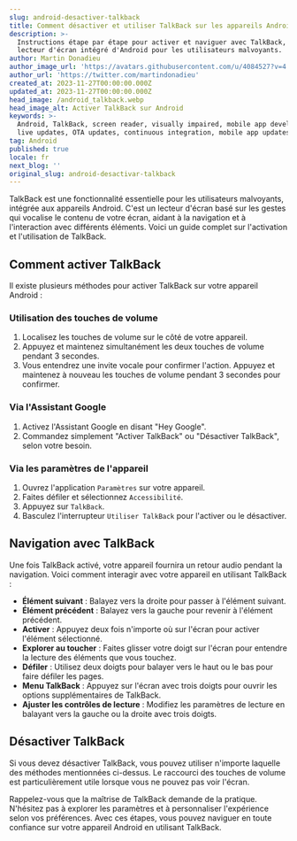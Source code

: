 ```yaml
---
slug: android-desactiver-talkback
title: Comment désactiver et utiliser TalkBack sur les appareils Android
description: >-
  Instructions étape par étape pour activer et naviguer avec TalkBack, le
  lecteur d'écran intégré d'Android pour les utilisateurs malvoyants.
author: Martin Donadieu
author_image_url: 'https://avatars.githubusercontent.com/u/4084527?v=4'
author_url: 'https://twitter.com/martindonadieu'
created_at: 2023-11-27T00:00:00.000Z
updated_at: 2023-11-27T00:00:00.000Z
head_image: /android_talkback.webp
head_image_alt: Activer TalkBack sur Android
keywords: >-
  Android, TalkBack, screen reader, visually impaired, mobile app development,
  live updates, OTA updates, continuous integration, mobile app updates
tag: Android
published: true
locale: fr
next_blog: ''
original_slug: android-desactivar-talkback
---
```

TalkBack est une fonctionnalité essentielle pour les utilisateurs malvoyants, intégrée aux appareils Android. C'est un lecteur d'écran basé sur les gestes qui vocalise le contenu de votre écran, aidant à la navigation et à l'interaction avec différents éléments. Voici un guide complet sur l'activation et l'utilisation de TalkBack.

## Comment activer TalkBack

Il existe plusieurs méthodes pour activer TalkBack sur votre appareil Android :

### Utilisation des touches de volume

1. Localisez les touches de volume sur le côté de votre appareil.
2. Appuyez et maintenez simultanément les deux touches de volume pendant 3 secondes.
3. Vous entendrez une invite vocale pour confirmer l'action. Appuyez et maintenez à nouveau les touches de volume pendant 3 secondes pour confirmer.

### Via l'Assistant Google

1. Activez l'Assistant Google en disant "Hey Google".
2. Commandez simplement "Activer TalkBack" ou "Désactiver TalkBack", selon votre besoin.

### Via les paramètres de l'appareil

1. Ouvrez l'application `Paramètres` sur votre appareil.
2. Faites défiler et sélectionnez `Accessibilité`.
3. Appuyez sur `TalkBack`.
4. Basculez l'interrupteur `Utiliser TalkBack` pour l'activer ou le désactiver.

## Navigation avec TalkBack

Une fois TalkBack activé, votre appareil fournira un retour audio pendant la navigation. Voici comment interagir avec votre appareil en utilisant TalkBack :

- **Élément suivant** : Balayez vers la droite pour passer à l'élément suivant.
- **Élément précédent** : Balayez vers la gauche pour revenir à l'élément précédent.
- **Activer** : Appuyez deux fois n'importe où sur l'écran pour activer l'élément sélectionné.
- **Explorer au toucher** : Faites glisser votre doigt sur l'écran pour entendre la lecture des éléments que vous touchez.
- **Défiler** : Utilisez deux doigts pour balayer vers le haut ou le bas pour faire défiler les pages.
- **Menu TalkBack** : Appuyez sur l'écran avec trois doigts pour ouvrir les options supplémentaires de TalkBack.
- **Ajuster les contrôles de lecture** : Modifiez les paramètres de lecture en balayant vers la gauche ou la droite avec trois doigts.

## Désactiver TalkBack

Si vous devez désactiver TalkBack, vous pouvez utiliser n'importe laquelle des méthodes mentionnées ci-dessus. Le raccourci des touches de volume est particulièrement utile lorsque vous ne pouvez pas voir l'écran.

Rappelez-vous que la maîtrise de TalkBack demande de la pratique. N'hésitez pas à explorer les paramètres et à personnaliser l'expérience selon vos préférences. Avec ces étapes, vous pouvez naviguer en toute confiance sur votre appareil Android en utilisant TalkBack.
